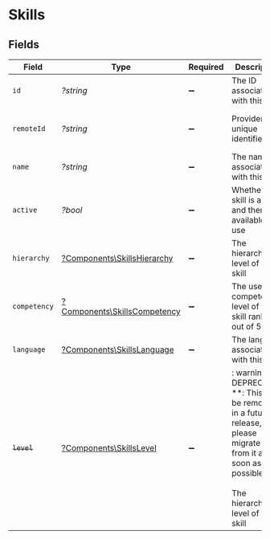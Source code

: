# Skills


## Fields

| Field                                                                                                                                                      | Type                                                                                                                                                       | Required                                                                                                                                                   | Description                                                                                                                                                | Example                                                                                                                                                    |
| ---------------------------------------------------------------------------------------------------------------------------------------------------------- | ---------------------------------------------------------------------------------------------------------------------------------------------------------- | ---------------------------------------------------------------------------------------------------------------------------------------------------------- | ---------------------------------------------------------------------------------------------------------------------------------------------------------- | ---------------------------------------------------------------------------------------------------------------------------------------------------------- |
| `id`                                                                                                                                                       | *?string*                                                                                                                                                  | :heavy_minus_sign:                                                                                                                                         | The ID associated with this skill                                                                                                                          | 16873-IT345                                                                                                                                                |
| `remoteId`                                                                                                                                                 | *?string*                                                                                                                                                  | :heavy_minus_sign:                                                                                                                                         | Provider's unique identifier                                                                                                                               | 8187e5da-dc77-475e-9949-af0f1fa4e4e3                                                                                                                       |
| `name`                                                                                                                                                     | *?string*                                                                                                                                                  | :heavy_minus_sign:                                                                                                                                         | The name associated with this skill                                                                                                                        | Information-Technology                                                                                                                                     |
| `active`                                                                                                                                                   | *?bool*                                                                                                                                                    | :heavy_minus_sign:                                                                                                                                         | Whether the skill is active and therefore available for use                                                                                                | true                                                                                                                                                       |
| `hierarchy`                                                                                                                                                | [?Components\SkillsHierarchy](../../Models/Components/SkillsHierarchy.md)                                                                                  | :heavy_minus_sign:                                                                                                                                         | The hierarchal level of the skill                                                                                                                          |                                                                                                                                                            |
| `competency`                                                                                                                                               | [?Components\SkillsCompetency](../../Models/Components/SkillsCompetency.md)                                                                                | :heavy_minus_sign:                                                                                                                                         | The user competency level of the skill ranked out of 5                                                                                                     |                                                                                                                                                            |
| `language`                                                                                                                                                 | [?Components\SkillsLanguage](../../Models/Components/SkillsLanguage.md)                                                                                    | :heavy_minus_sign:                                                                                                                                         | The language associated with this skill                                                                                                                    |                                                                                                                                                            |
| ~~`level`~~                                                                                                                                                | [?Components\SkillsLevel](../../Models/Components/SkillsLevel.md)                                                                                          | :heavy_minus_sign:                                                                                                                                         | : warning: ** DEPRECATED **: This will be removed in a future release, please migrate away from it as soon as possible.<br/><br/>The hierarchal level of the skill |                                                                                                                                                            |